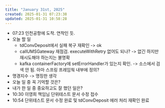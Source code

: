 ```yaml
---
title: "January 31st, 2025"
created: 2025-01-31 07:23:38
updated: 2025-01-31 10:58:28
---
```

  * 07:23 인천공항에 도착. 연착인 듯.
  * 오늘 할 일
    * tdConvDeposit에서 실패 복구 재확인 -> ok
    * callUMSGateway 재점검. executeWithRetry 없어도 되나? -> 없긴 하지만 재시도해야 하는지는 불명확
    * kafka containerFactory에 setErrorHandler가 있는지 확인. -> 소스에서 검색 안 됨. 아마 스프링 프레임웍 내부에 정의?
  * 명경지수 -> 명징한 생각
  * 오늘 일 중 꼭 기억할 것은?
  * 내가 한 일 중 중요하고도 잘 했던 일은?
  * 10:30 이영희 책임님 단위테스트 문서 수정 접수
  * 10:54 단위테스트 문서 수정 완료 및 tdConvDeposit 에러 처리 재확인 완료
